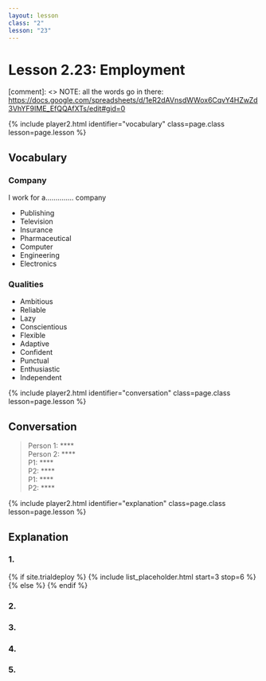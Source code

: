```yaml
---
layout: lesson
class: "2"
lesson: "23"
---
```



# Lesson 2.23: Employment 

[comment]: <> NOTE: all the words go in there: https://docs.google.com/spreadsheets/d/1eR2dAVnsdWWox6CqvY4HZwZd3VhYF9IME_EfQQAfXTs/edit#gid=0

{% include player2.html identifier="vocabulary" class=page.class lesson=page.lesson %}
## Vocabulary 


### Company 
I work for a.............. company
* Publishing
* Television
* Insurance
* Pharmaceutical
* Computer
* Engineering
* Electronics  


### Qualities 
* Ambitious
* Reliable     
* Lazy     
* Conscientious 
* Flexible  
* Adaptive
* Confident     
* Punctual
* Enthusiastic 
* Independent 

{% include player2.html identifier="conversation" class=page.class lesson=page.lesson %}

## Conversation

> Person 1: ****   
> Person 2: ****    
> P1: ****    
> P2: ****  
> P1: ****  
> P2: ****  

{% include player2.html identifier="explanation" class=page.class lesson=page.lesson %}

## Explanation
### 1.  


{% if site.trialdeploy %}
  {% include list_placeholder.html start=3 stop=6 %}
  {% else %}
  {% endif %}

### 2. 

### 3. 

### 4. 

### 5. 
